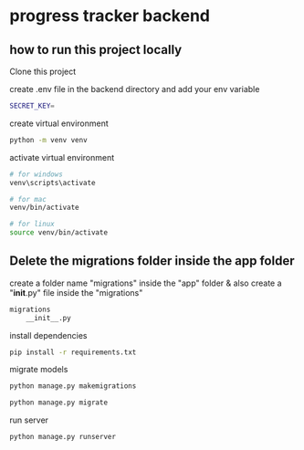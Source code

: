 # progress tracker backend



## how to run this project locally
Clone this project

create .env file in the backend directory and add your env variable
```bash
SECRET_KEY=
```

create virtual environment
```bash
python -m venv venv
```

activate virtual environment 
```bash
# for windows 
venv\scripts\activate

# for mac 
venv/bin/activate

# for linux
source venv/bin/activate
```

## Delete the migrations folder inside the app folder

create a folder name "migrations" inside the "app" folder & also create a "__init__.py" file inside the "migrations" 
```bash
migrations
    __init__.py
```


install dependencies
```bash
pip install -r requirements.txt
```

migrate models
```bash
python manage.py makemigrations

python manage.py migrate
```


run server
```bash
python manage.py runserver
```
